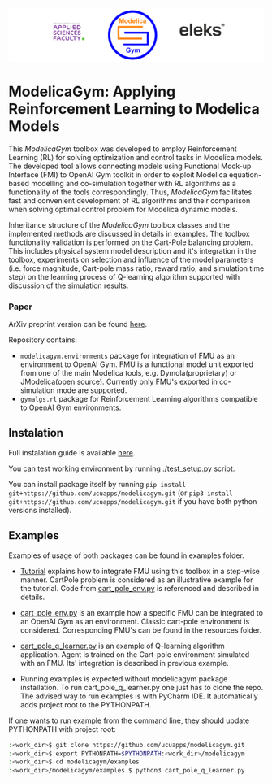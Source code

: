 <img src="preview-image-alt.png" alt="modelicagym_logo"/>

# ModelicaGym: Applying Reinforcement Learning to Modelica Models

This *ModelicaGym* toolbox was developed to employ Reinforcement Learning (RL) for solving optimization and control tasks in Modelica models. The developed tool allows connecting models using Functional Mock-up Interface (FMI) to OpenAI Gym toolkit in order to exploit Modelica equation-based modelling and co-simulation together with RL algorithms as a functionality of the tools correspondingly. Thus, *ModelicaGym* facilitates fast and convenient development of RL algorithms and their comparison when solving optimal control problem for Modelica dynamic models. 

Inheritance structure of the *ModelicaGym* toolbox classes and the implemented methods are discussed in details in examples. The toolbox functionality validation is performed on the Cart-Pole balancing problem. This includes physical system model description and it's integration in the toolbox, experiments on selection and influence of the model parameters (i.e. force magnitude, Cart-pole mass ratio, reward ratio, and simulation time step) on the learning process of Q-learning algorithm supported with discussion of the simulation results. 

### Paper
ArXiv preprint version can be found [here](https://arxiv.org/abs/1909.08604).

Repository contains:
* `modelicagym.environments` package for integration of FMU as an environment to OpenAI Gym.
FMU is a functional model unit exported from one of the main Modelica tools, e.g. Dymola(proprietary) or JModelica(open source).
Currently only FMU's exported in co-simulation mode are supported.
* `gymalgs.rl` package for Reinforcement Learning algorithms compatible to OpenAI Gym environments.

## Instalation
Full instalation guide is available [here](https://github.com/ucuapps/modelicagym/blob/master/docs/install.md).

You can test working environment by running 
[./test_setup.py](https://github.com/ucuapps/modelicagym/blob/master/test/setup_test.py) script.

You can install package itself by running `pip install git+https://github.com/ucuapps/modelicagym.git` (or `pip3 install git+https://github.com/ucuapps/modelicagym.git` if you have both python versions installed).

## Examples
Examples of usage of both packages can be found in examples folder.
* [Tutorial](https://github.com/OlehLuk/modelicagym/blob/master/docs/fmu_integration_tutorial.md) explains how to integrate FMU using this toolbox in a step-wise manner. CartPole problem is considered as an illustrative example for the tutorial. Code from [cart_pole_env.py](https://github.com/OlehLuk/modelicagym/blob/master/examples/cart_pole_env.py) is referenced and described in details.

* [cart_pole_env.py](https://github.com/ucuapps/modelicagym/blob/master/examples/cart_pole_env.py)
is an example how a specific FMU can be integrated to an OpenAI Gym as an environment. Classic cart-pole environment is considered.
Corresponding FMU's can be found in the resources folder.

* [cart_pole_q_learner.py](https://github.com/ucuapps/modelicagym/blob/master/examples/cart_pole_q_learner.py) 
is an example of Q-learning algorithm application. Agent is trained on the Cart-pole environment simulated with an FMU. Its' integration is described in previous example.

* Running examples is expected without modelicagym package installation.
To run cart_pole_q_learner.py one just has to clone the repo.
The advised way to run examples is with PyCharm IDE. It automatically adds project root to the PYTHONPATH.

If one wants to run example from the command line, they should update PYTHONPATH with project root:
```bash
:<work_dir>$ git clone https://github.com/ucuapps/modelicagym.git
:<work_dir>$ export PYTHONPATH=$PYTHONPATH:<work_dir>/modelicagym
:<work_dir>$ cd modelicagym/examples
:<work_dir>/modelicagym/examples $ python3 cart_pole_q_learner.py
```
